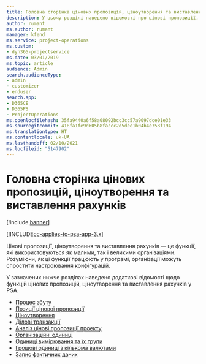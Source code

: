 ```yaml
---
title: Головна сторінка цінових пропозицій, ціноутворення та виставлення рахунків
description: У цьому розділі наведено відомості про цінові пропозиції, ціноутворення та надсилання рахунків.
author: rumant
ms.author: rumant
manager: kfend
ms.service: project-operations
ms.custom:
- dyn365-projectservice
ms.date: 03/01/2019
ms.topic: article
audience: Admin
search.audienceType:
- admin
- customizer
- enduser
search.app:
- D365CE
- D365PS
- ProjectOperations
ms.openlocfilehash: 35fa9440a6f58a08092bcc3cc57a9097dce01e33
ms.sourcegitcommit: 418fa1fe9d605b8faccc2d5dee1b04b4e753f194
ms.translationtype: HT
ms.contentlocale: uk-UA
ms.lasthandoff: 02/10/2021
ms.locfileid: "5147902"
---
```

# <a name="quoting-pricing-and-billing-home-page"></a>Головна сторінка цінових пропозицій, ціноутворення та виставлення рахунків

[!include [banner](../includes/psa-now-project-operations.md)]

[!INCLUDE[cc-applies-to-psa-app-3.x](../includes/cc-applies-to-psa-app-3x.md)]

Цінові пропозиції, ціноутворення та виставлення рахунків — це функції, які використовуються як малими, так і великими організаціями. Розуміючи, як ці функції працюють у програмі, організації можуть спростити настроювання конфігурацій.

У зазначених нижче розділах наведено додаткові відомості щодо функцій цінових пропозицій, ціноутворення та виставлення рахунків у PSA.

- [Процес збуту](basic-sales-process.md)
- [Позиції цінової пропозиції](basic-quote-lines.md)
- [Ціноутворення](basic-pricing.md)
- [Ділові транзакції](basic-business-transactions.md)
- [Аналіз цінові пропозиції проекту](basic-analyzing-quotes.md)
- [Організаційні одиниці](advanced-organizational.md)
- [Одиниці вимірювання та їх групи](advanced-units.md)
- [Грошові одиниці з кількома валютами](advanced-currency.md)
- [Запис фактичних даних](advanced-actuals.md)
